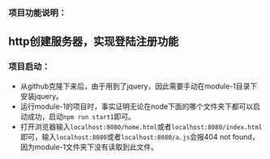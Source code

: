 ### 项目功能说明：
## http创建服务器，实现登陆注册功能
### 项目启动：
- 从github克隆下来后，由于用到了jquery，因此需要手动在module-1目录下安装jquery。
- 运行module-1的项目时，事实证明无论在node下面的哪个文件夹下都可以启动成功，启动`npm run start1`即可。
- 打开浏览器输入`localhost:8080/home.html`或者`localhost:8080/index.html`即可，输入`localhost:8080`或者`localhost:8080/a.js`会报404 not found，因为module-1文件夹下没有读取到此文件。
